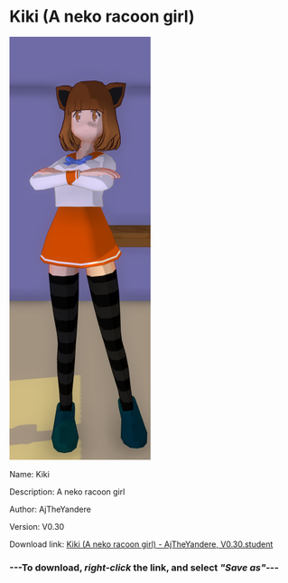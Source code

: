 # Kiki (A neko racoon girl)

<img src = "https://raw.githubusercontent.com/Arbiter1223/Daigaku-Gurashi-Custom-Students/master/Students/Files/Kiki%20(A%20neko%20racoon%20girl).png">

Name: Kiki

Description: A neko racoon girl

Author: AjTheYandere

Version: V0.30

Download link: <a href="https://raw.githubusercontent.com/Arbiter1223/Daigaku-Gurashi-Custom-Students/master/Students/Files/Kiki%20(A%20neko%20racoon%20girl)%20-%20AjTheYandere%2C%20V0.30.student">Kiki (A neko racoon girl) - AjTheYandere, V0.30.student</a>

### ---**To download, _right-click_ the link, and select _"Save as"_**---
